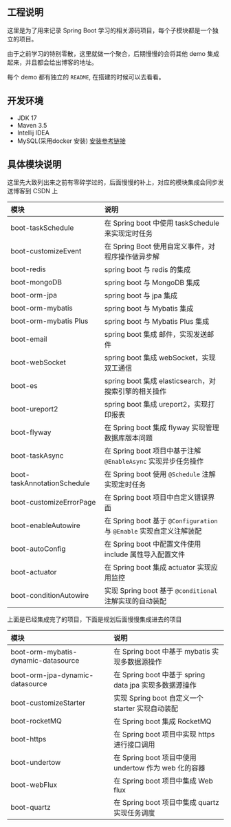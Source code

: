 ## 工程说明

这里是为了用来记录 Spring Boot 学习的相关源码项目，每个子模块都是一个独立的项目。

由于之前学习的特别零散，这里就做一个聚合，后期慢慢的会将其他 demo 集成起来，并且都会给出博客的地址。

每个 demo 都有独立的 `README`, 在搭建的时候可以去看看。

## 开发环境

- JDK 17
- Maven 3.5 
- Intellij IDEA
- MySQL(采用docker 安装) [安装参考链接](https://blog.csdn.net/qq_18948359/article/details/125486934?spm=1001.2014.3001.5502)

## 具体模块说明

这里先大致列出来之前有零碎学过的，后面慢慢的补上，对应的模块集成会同步发送博客到 CSDN 上

| 模块                                  | 说明                                                       |
|:------------------------------------|:---------------------------------------------------------|
| boot-taskSchedule                   | 在 Spring boot 中使用 taskSchedule 来实现定时任务                   |
| boot-customizeEvent                 | 在 Spring Boot 使用自定义事件，对程序操作做异步解                          |
| boot-redis                          | spring boot 与 redis 的集成                                  |
| boot-mongoDB                        | spring boot 与 MongoDB 集成                                 |
| boot-orm-jpa                        | spring boot 与 jpa 集成                                     |
| boot-orm-mybatis                    | spring boot 与 Mybatis 集成                                 |
| boot-orm-mybatis Plus               | spring boot 与 Mybatis Plus 集成                            |
| boot-email                          | spring boot 集成 邮件，实现发送邮件                                 |
| boot-webSocket                      | spring boot 集成 webSocket，实现双工通信                          |
| boot-es                             | spring boot 集成 elasticsearch，对搜索引擎的相关操作                  |
| boot-ureport2                       | spring boot 集成 ureport2，实现打印报表                           |
| boot-flyway                         | 在 Spring boot 集成 flyway 实现管理数据库版本问题                      |
| boot-taskAsync                      | 在 Spring boot 项目中基于注解 `@EnableAsync` 实现异步任务操作            |
| boot-taskAnnotationSchedule         | 在 Spring boot 使用 `@Schedule` 注解实现定时任务                    |
| boot-customizeErrorPage             | 在 Spring boot 项目中自定义错误界面                                 |
| boot-enableAutowire                 | 在 Spring boot 基于  `@Configuration` 与 `@Enable` 实现自定义注解装配 |
| boot-autoConfig                     | 在 Spring boot 中配置文件使用 include 属性导入配置文件                   |
| boot-actuator                       | 在 Spring boot 集成 actuator 实现应用监控                         |
| boot-conditionAutowire              | 实现 Spring boot 基于 `@conditional` 注解实现的自动装配               |

上面是已经集成完了的项目，下面是规划后面慢慢集成进去的项目

| 模块                                  | 说明                                          |
|:------------------------------------|:--------------------------------------------|
| boot-orm-mybatis-dynamic-datasource | 在 Spring boot 中基于 mybatis 实现多数据源操作          |
| boot-orm-jpa-dynamic-datasource     | 在 Spring boot 中基于 spring data jpa 实现多数据源操作  |
| boot-customizeStarter               | 实现 Spring boot 自定义一个 starter  实现自动装配        |
| boot-rocketMQ                       | 在 Spring boot 集成 RocketMQ                   |
| boot-https                          | 在 Spring boot 项目中实现 https 进行接口调用            |
| boot-undertow                       | 在 Spring boot 项目中使用 undertow 作为 web 化的容器    |
| boot-webFlux                        | 在 Spring boot 项目中集成 Web flux                |
| boot-quartz                         | 在 Spring boot 项目中集成 quartz 实现任务调度           |
